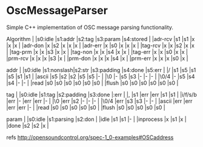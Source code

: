 OscMessageParser
================

Simple C++ implementation of OSC message parsing functionality.

Algorithm
|           |s0:idle    |s1:addr    |s2:tag     |s3:param   |s4:stored  |
|adr-rcv    |s1         |s1         |x          |x          |x          |
|adr-don    |x          |s2         |x          |x          |x          |
|adr-err    |x          |s0         |x          |x          |x          |
|tag-rcv    |x          |x          |s2         |x          |x          |
|tag-prm    |x          |x          |s3         |x          |x          |
|tag-non    |x          |x          |s4         |x          |x          |
|tag-err    |x          |x          |s0         |x          |x          |
|prm-rcv    |x          |x          |x          |s3         |x          |
|prm-don    |x          |x          |x          |s4         |x          |
|prm-err    |x          |x          |x          |s0         |x          |

addr
|           |s0:idle    |s1:nonslash|s2:str     |s3:padding |s4:done    |s5:err |
|/          |s1         |s5         |s1         |s5         |s1         |s1     |
|ascii      |s5         |s2         |s2         |s5         |s5         |-      |
|\0         |-          |s5         |s3         |-          |-          |-      |
|\0/4       |-          |s5         |s4         |s4         |-          |-      |
|read       |s0         |s0         |s0         |s0         |s0         |s0     |
|flush      |s0         |s0         |s0         |s0         |s0         |s0     |

tag
|           |s0:idle    |s1:tag     |s2:padding |s3:done    |:err   |
|,          |s1         |err        |err        |s1         |s1     |
|i/f/s/b    |err        |-          |err        |err        |-      |
|\0         |err        |s2         |-          |-          |-      |
|\0/4       |err        |s3         |s3         |-          |-      |
|ascii      |err        |err        |err        |err        |-      |
|read       |s0         |s0         |s0         |s0         |s0     |
|flush      |s0         |s0         |s0         |s0         |s0     |

param
|           |s0:idle    |s1:parsing |s2:don |
|idle       |s1         |s1         |-      |
|inprocess  |x          |s1         |x      |
|done       |s2         |s2         |x      |


refs
http://opensoundcontrol.org/spec-1_0-examples#OSCaddress
